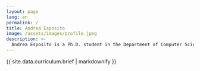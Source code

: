 ```yaml
---
layout: page
lang: en
permalink: /
title: Andrea Esposito
image: /assets/images/profile.jpeg
description: >-
  Andrea Esposito is a Ph.D. student in the Department of Computer Science at the University of Bari Aldo Moro. He is an active member of the Interaction, Visualization, Usability & UX (IVU) Laboratory, where his research focuses on Human-Centred Artificial Intelligence. His interests lie in Human-Computer Interaction, eXplainable Artificial Intelligence, and Human-AI Interaction.
---
```


{{ site.data.curriculum.brief | markdownify }}
